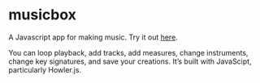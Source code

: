 # musicbox
A Javascript app for making music. Try it out [here](https://timpel.github.io/projects/4_musicbox/).

You can loop playback, add tracks, add measures, change instruments, change key signatures, and save your creations. It’s built with JavaScipt, particularly Howler.js.
